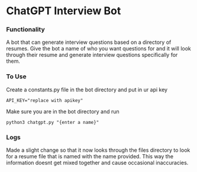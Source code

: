 # ChatGPT Interview Bot

### Functionality

A bot that can generate interview questions based on a directory of resumes.
Give the bot a name of who you want questions for and it will look through their
resume and generate interview questions specifically for them.

### To Use

Create a constants.py file in the bot directory and put in ur api key

```
API_KEY="replace with apikey"
```

Make sure you are in the bot directory and run

```
python3 chatgpt.py "{enter a name}"
```

### Logs

Made a slight change so that it now looks through the files directory to look for
a resume file that is named with the name provided. This way the information doesnt
get mixed together and cause occasional inaccuracies.
